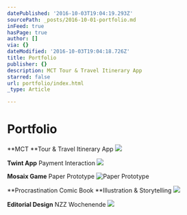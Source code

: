 ```yaml
---
datePublished: '2016-10-03T19:04:19.293Z'
sourcePath: _posts/2016-10-01-portfolio.md
inFeed: true
hasPage: true
author: []
via: {}
dateModified: '2016-10-03T19:04:18.726Z'
title: Portfolio
publisher: {}
description: MCT Tour & Travel Itinerary App
starred: false
url: portfolio/index.html
_type: Article

---
```

# Portfolio

**MCT **Tour & Travel Itinerary App
![](https://the-grid-user-content.s3-us-west-2.amazonaws.com/d63bfeba-eabf-45ae-934a-e3ea348bfc5e.gif)

**Twint App** Payment Interaction
![](https://the-grid-user-content.s3-us-west-2.amazonaws.com/1e6d69ec-0734-48b8-b1f2-864c13deef24.gif)

**Mosaix Game** Paper Prototype
![Paper Prototype](https://the-grid-user-content.s3-us-west-2.amazonaws.com/265ec4a2-c0d8-4dd3-adbd-2c85c162a5a1.gif)

**Procrastination Comic Book **Illustration & Storytelling
![](https://the-grid-user-content.s3-us-west-2.amazonaws.com/ee610437-244b-48e8-adf5-20637243b3ee.gif)

**Editorial Design** NZZ Wochenende
![](https://the-grid-user-content.s3-us-west-2.amazonaws.com/e63b7ba5-71ce-477b-9a91-f99ac5ba474d.gif)
